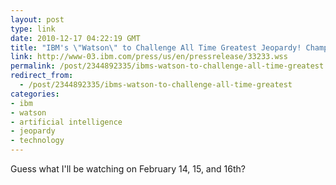 ```yaml
---
layout: post
type: link
date: 2010-12-17 04:22:19 GMT
title: "IBM's \"Watson\" to Challenge All Time Greatest Jeopardy! Champions"
link: http://www-03.ibm.com/press/us/en/pressrelease/33233.wss
permalink: /post/2344892335/ibms-watson-to-challenge-all-time-greatest
redirect_from: 
  - /post/2344892335/ibms-watson-to-challenge-all-time-greatest
categories:
- ibm
- watson
- artificial intelligence
- jeopardy
- technology
---
```

Guess what I'll be watching on February 14, 15, and 16th?